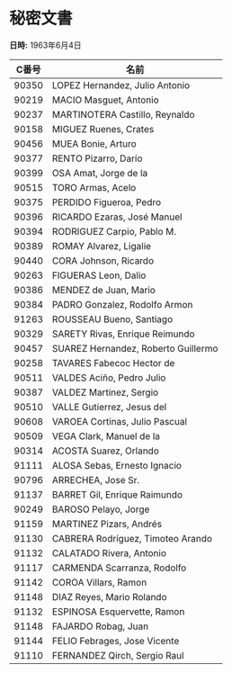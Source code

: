 # 秘密文書

**日時:** 1963年6月4日

C番号  | 名前
-------|--------------------
90350  | LOPEZ Hernandez, Julio Antonio
90219  | MACIO Masguet, Antonio
90237  | MARTINOTERA Castillo, Reynaldo
90158  | MIGUEZ Ruenes, Crates
90456  | MUEA Bonie, Arturo
90377  | RENTO Pizarro, Darío
90399  | OSA Amat, Jorge de la
90515  | TORO Armas, Acelo
90375  | PERDIDO Figueroa, Pedro
90396  | RICARDO Ezaras, José Manuel
90394  | RODRIGUEZ Carpio, Pablo M.
90389  | ROMAY Alvarez, Ligalie
90440  | CORA Johnson, Ricardo
90263  | FIGUERAS Leon, Dalio
90386  | MENDEZ de Juan, Mario
90384  | PADRO Gonzalez, Rodolfo Armon
91263  | ROUSSEAU Bueno, Santiago
90329  | SARETY Rivas, Enrique Reimundo
90457  | SUAREZ Hernandez, Roberto Guillermo
90258  | TAVARES Fabecoc Hector de
90511  | VALDES Aciño, Pedro Julio
90387  | VALDEZ Martinez, Sergio
90510  | VALLE Gutierrez, Jesus del
90608  | VAROEA Cortinas, Julio Pascual
90509  | VEGA Clark, Manuel de la
90314  | ACOSTA Suarez, Orlando
91111  | ALOSA Sebas, Ernesto Ignacio
90796  | ARRECHEA, Jose Sr.
91137  | BARRET Gil, Enrique Raimundo
90249  | BAROSO Pelayo, Jorge
91159  | MARTINEZ Pizars, Andrés
91130  | CABRERA Rodríguez, Timoteo Arando
91132  | CALATADO Rivera, Antonio
91117  | CARMENDA Scarranza, Rodolfo
91142  | COROA Villars, Ramon
91148  | DIAZ Reyes, Mario Rolando
91132  | ESPINOSA Esquervette, Ramon
91148  | FAJARDO Robag, Juan
91144  | FELIO Febrages, Jose Vicente
91110  | FERNANDEZ Qirch, Sergio Raul